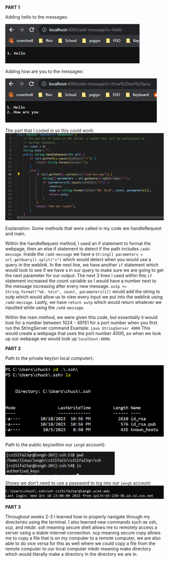 **PART 1**

Adding hello to the messages:

![image](hello_part1.png)

Adding how are you to the messages:

![image](howareyou_part1.png)

The part that I coded in so this could work:
![image](coding_bit_part1.png)

Explanation:
Some methods that were called in my code are handleRequest and main.

Within the handleRequest method, I used an if statement to format the webpage, then an else if statement to detect if the path includes `/add-message`.
Inside the `/add-message` we have a `String[] parameters = url.getQuery().split("=")` which would detect when you would use a query in the weblink.
In the next line, we have another `if` statement which would look to see if we have s in our query to make sure we are going to get the next parameter for our output.
The next 3 lines I used within this `if` statement increased the count variable so I would have a number next to the message increasing after every new message.
`outp += String.format("%d. %s\n", count, parameters[1])` would add the string to outp which would allow us to view every input we put into the weblink using `/add-message`.
Lastly, we have `return outp` which would return whatever we inputted while using the `/add-message`.

Within the main method, we were given this code, but essentially it would look for a number between 1024 - 49151 for a port number when you first run the StringServer command
Example: `java StringServer 4000`
This would create a webpage that uses the port number 4000, so when we look up our webpage we would look up `localhost:4000`.

**PART 2**

Path to the private key(on local computer):

![image](private_part_2_lab.png)

Path to the public key(within our `ieng6` account):

![image](public_part_2lab.png)

Shows we don't need to use a password to log into our `ieng6` account:
![image](no_password_part_2_lab.png)


**PART 3**

Throughout weeks 2-3 I learned how to properly navigate through my directories using the terminal. I also learned new commands such as ssh, scp, and mkdir.
ssh meaning secure shell allows me to remotely access a server using a stable internet connection.
scp meaning secure copy allows me to copy a file that is on my computer to a remote computer, we are also able to do vice versa for this as well where we could copy a file from the remote computer to our local computer
mkdir meaning make directory which would literally make a directory in the directory we are in.


